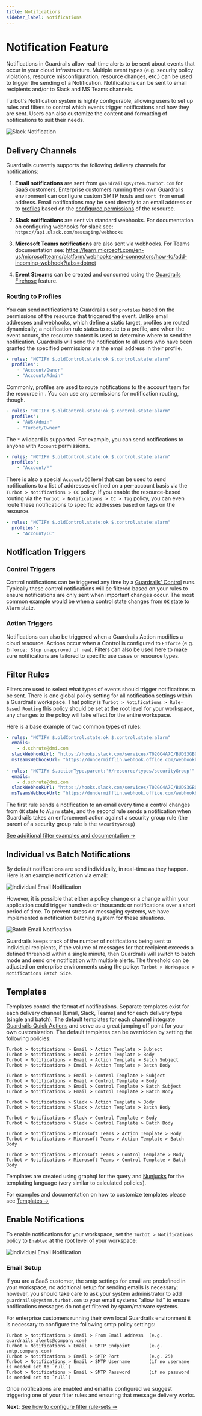 ```yaml
---
title: Notifications
sidebar_label: Notifications
---
```


# Notification Feature

Notifications in Guardrails allow real-time alerts to be sent about events that occur in your cloud infrastructure. Multiple event types (e.g. security policy violations, resource misconfiguration, resource changes, etc.) can be used to trigger the sending of a Notification. Notifications can be sent to email recipients and/or to Slack and MS Teams channels.

Turbot's Notification system is highly configurable, allowing users to set up rules and filters to control which events trigger notifications and how they are sent. Users can also customize the content and formatting of notifications to suit their needs.

![Slack Notification](/images/docs/guardrails/slack_notification_example.png)

## Delivery Channels

Guardrails currently supports the following delivery channels for notifications:

1. **Email notifications** are sent from `guardrails@system.turbot.com` for SaaS customers.  Enterprise customers running their own Guardrails environment can configure custom SMTP hosts and `sent from` email address.  Email notifications may be sent directly to an email address or to [profiles](#routing-to-profiles) based on the [configured permissions](/guardrails/docs/concepts/iam/permissions#guardrails-permissions) of the resource.

2. **Slack notifications** are sent via standard webhooks. For documentation on configuring webhooks for slack see: `https://api.slack.com/messaging/webhooks`
3. **Microsoft Teams notifications** are also sent via webhooks. For Teams documentation see: https://learn.microsoft.com/en-us/microsoftteams/platform/webhooks-and-connectors/how-to/add-incoming-webhook?tabs=dotnet
4. **Event Streams** can be created and consumed using the [Guardrails Firehose](/guardrails/docs/guides/configuring-guardrails/firehose) feature.


### Routing to Profiles

You can send notifications to Guardrails user `profiles` based on the permissions of the resource that triggered the event. Unlike email addresses and webhooks, which define a static target, profiles are routed dynamically; a notification rule states to route to a profile, and when the event occurs, the resource context is used to determine where to send the notification.  Guardrails will send the notification to all users who have been granted the specified permissions via the email address in their profile.

```yaml
- rules: "NOTIFY $.oldControl.state:ok $.control.state:alarm"
  profiles":
    - "Account/Owner"
    - "Account/Admin"
```

Commonly, profiles are used to route notifications to the account team for the resource in . You can use any permissions for notification routing, though.

```yaml
- rules: "NOTIFY $.oldControl.state:ok $.control.state:alarm"
  profiles":
    - "AWS/Admin"
    - "Turbot/Owner"
```

The `*` wildcard is supported. For example, you can send notifications to anyone with `Account` permissions.
```yaml
- rules: "NOTIFY $.oldControl.state:ok $.control.state:alarm"
  profiles":
    - "Account/*"
```

There is also a special `Account/CC` level that can be used to send notifications to a list of addresses defined on a per-account basis via the `Turbot > Notifications > CC` policy.  If you enable the resource-based routing via the `Turbot > Notifications > CC > Tag` policy, you can even route these notifications to specific addresses based on tags on the resource.

```yaml
- rules: "NOTIFY $.oldControl.state:ok $.control.state:alarm"
  profiles":
    - "Account/CC"
```


## Notification Triggers

### Control Triggers

Control notifications can be triggered any time by a [Guardrails' Control](/guardrails/docs/concepts/controls) runs. Typically these control notifications will be filtered based on your rules to ensure notifications are only sent when important changes occur. The most common example would be when a control state changes from `OK` state to `Alarm` state.

### Action Triggers

Notifications can also be triggered when a Guardrails Action modifies a cloud resource. Actions occur when a Control is configured to `Enforce` (e.g. `Enforce: Stop unapproved if new`).  Filters can also be used here to make sure notifications are tailored to specific use cases or resource types.

## Filter Rules

Filters are used to select what types of events should trigger notifications to be sent. There is one global policy setting for all notification settings within a Guardrails workspace. That policy is `Turbot > Notifications > Rule-Based Routing` this policy should be set at the root level for your workspace, any changes to the policy will take effect for the entire workspace.

Here is a base example of two common types of rules:

```yaml
- rules: "NOTIFY $.oldControl.state:ok $.control.state:alarm"
  emails:
    - d.schrute@dmi.com
  slackWebhookUrl: "https://hooks.slack.com/services/T02GC4A7C/BUDS3GB05P/iI27FCQjgiI27FCQ"
  msTeamsWebhookUrl: "https://dundermifflin.webhook.office.com/webhookb2/25bbe4f5-9d8e-485c-9fd/IncomingWebhook/534528d9c02/944a8e14"
  
- rules: "NOTIFY $.actionType.parent:'#/resource/types/securityGroup'"
  emails:
    - d.schrute@dmi.com
  slackWebhookUrl: "https://hooks.slack.com/services/T02GC4A7C/BUDS3GB05P/iI27FCQjgiI27FCQ"
  msTeamsWebhookUrl: "https://dundermifflin.webhook.office.com/webhookb2/25bbe4f5-9d8e-485c-9fd/IncomingWebhook/534528d9c02/944a8e14"
```

The first rule sends a notification to an email every time a control changes from `OK` state to `Alarm` state, and the second rule sends a notification when Guardrails takes an enforcement action against a security group rule (the parent of a security group rule is the `securityGroup`)

[See additional filter examples and documentation →](guides/notifications/filter-rules)

## Individual vs Batch Notifications

By default notifications are send individually, in real-time as they happen.  Here is an example notification via email:

![Individual Email Notification](/images/docs/guardrails/email_notification_example.png)

However, it is possible that either a policy change or a change within your application could trigger hundreds or thousands or notifications over a short period of time.  To prevent stress on messaging systems, we have implemented a notification batching system for these situations.  

![Batch Email Notification](/images/docs/guardrails/batch_email_example.png)

Guardrails keeps track of the number of notifications being sent to individual recipients, if the volume of messages for that recipient exceeds a defined threshold within a single minute, then Guardrails will switch to batch mode and send one notification with multiple alerts.  The threshold can be adjusted on enterprise environments using the policy: `Turbot > Workspace > Notifications Batch Size`.  

## Templates

Templates control the format of notifications. Separate templates exist for each delivery channel (Email, Slack, Teams) and for each delivery type (single and batch).  The default templates for each channel integrate [Guardrails Quick Actions](guides/quick-actions) and serve as a great jumping off point for your own customization. The default templates can be overridden by setting the following policies:

```
Turbot > Notifications > Email > Action Template > Subject
Turbot > Notifications > Email > Action Template > Body
Turbot > Notifications > Email > Action Template > Batch Subject
Turbot > Notifications > Email > Action Template > Batch Body

Turbot > Notifications > Email > Control Template > Subject
Turbot > Notifications > Email > Control Template > Body
Turbot > Notifications > Email > Control Template > Batch Subject
Turbot > Notifications > Email > Control Template > Batch Body

Turbot > Notifications > Slack > Action Template > Body
Turbot > Notifications > Slack > Action Template > Batch Body

Turbot > Notifications > Slack > Control Template > Body
Turbot > Notifications > Slack > Control Template > Batch Body

Turbot > Notifications > Microsoft Teams > Action Template > Body
Turbot > Notifications > Microsoft Teams > Action Template > Batch Body

Turbot > Notifications > Microsoft Teams > Control Template > Body
Turbot > Notifications > Microsoft Teams > Control Template > Batch Body
```

Templates are created using graphql for the query and [Nunjucks](https://mozilla.github.io/nunjucks/templating.html) for the templating language (very similar to calculated policies). 

For examples and documentation on how to customize templates please see [Templates →](guides/notifications/templates)

## Enable Notifications

To enable notifications for your workspace, set the `Turbot > Notifications` policy to `Enabled` at the root level of your workspace:

![Individual Email Notification](/images/docs/guardrails/enable_notifications.png)

### Email Setup

If you are a SaaS customer, the smtp settings for email are predefined in your workspace, no additional setup for sending emails is necessary; however, you should take care to ask your system administrator to add `guardrails@system.turbot.com` to your email systems "allow list" to ensure notifications messages do not get filtered by spam/malware systems.

For enterprise customers running their own local Guardrails environment it is necessary to configure the following smtp policy settings:

```
Turbot > Notifications > Email > From Email Address  (e.g. guardrails_alerts@company.com)
Turbot > Notifications > Email > SMTP Endpoint       (e.g. smtp.company.com)
Turbot > Notifications > Email > SMTP Port           (e.g. 25)
Turbot > Notifications > Email > SMTP Username       (if no username is needed set to `null`)
Turbot > Notifications > Email > SMTP Password       (if no password is needed set to `null`)
```

Once notifications are enabled and email is configured we suggest triggering one of your filter rules and ensuring that message delivery works.

**Next**: [See how to configure filter rule-sets →](guides/notifications/filter-rules)